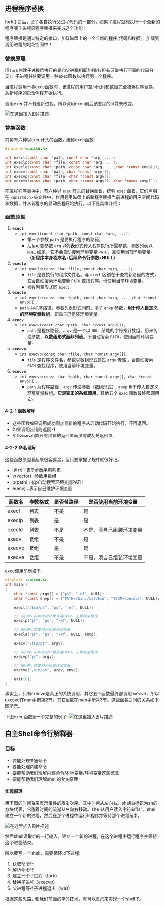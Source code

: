 ﻿## 进程程序替换
fork() 之后，父子各自执行父进程代码的一部分，如果子进程就想执行一个全新的程序呢？进程的程序替换来完成这个功能！

程序替换是通过特定的接口，加载磁盘上的一个全新的程序(代码和数据)，加载到调用进程的地址空间中！

### 替换原理
用`fork`创建子进程后执行的是和父进程相同的程序(但有可能执行不同的代码分支)，子进程往往要调用一种exec函数以执行另一个程序。

当进程调用一种exec函数时，该进程的用户空间代码和数据完全被新程序替换，从新程序的启动例程开始执行。

调用exec并不创建新进程，所以调用exec前后该进程的id并未改变。 

![在这里插入图片描述](https://i-blog.csdnimg.cn/direct/785f652ed3884aff972c061c5804b3fb.png)
### 替换函数
其实有六种以exec开头的函数，统称exec函数:
```c
#include <unistd.h>

int execl(const char *path, const char *arg, ...);
int execlp(const char *file, const char *arg, ...);
int execle(const char *path, const char *arg, ...,char *const envp[]);
int execv(const char *path, char *const argv[]);
int execvp(const char *file, char *const argv[]);
int execve(const char *path, char *const argv[], char *const envp[]);
```
在进程程序替换中，有六种以 `exec` 开头的替换函数，统称 `exec` 函数，它们声明在 `<unistd.h>` 头文件中，作用是用磁盘上的新程序替换当前进程的用户空间代码和数据，并从新程序的启动例程开始执行。以下是具体介绍：
### 函数原型
1. **`execl`**
   - `int execl(const char *path, const char *arg, ...);`
   		- 第一个参数 `path` 是要执行程序的路径。
   		- 后续可变参数 `arg` 以**列表**形式传入程序执行所需参数，参数列表以 `NULL` 结尾。它不会自动搜索环境变量 `PATH`，且使用当前环境变量。**（新程序本身程序名+后续命令行参数+NULL）**
2. **`execlp`**
   - `int execlp(const char *file, const char *arg, ...);`
   		- `file` 是要执行的程序文件名。与 `execl` 区别在于查找新路径的方式，它会自动搜索环境变量 `PATH` 查找程序，也使用当前环境变量。
   		- 参数列表形式同 `execl` 。
3. **`execle`**
   - `int execle(const char *path, const char *arg, ..., char *const envp[]);`
   - `path` 为程序路径，参数列表形式同前。多了 `envp` 参数，**用于传入自定义的环境变量数组**，即需自己组装环境变量。
4. **`execv`**
   - `int execv(const char *path, char *const argv[]);`
   		- `path` 是程序路径，`argv` 是一个以 `NULL` 结尾的字符指针数组，用来传递参数，**以数组形式而非列表**。不自动搜索 `PATH`，使用当前环境变量。 
5. **`execvp`**
   - `int execvp(const char *file, char *const argv[]);`
   		- `file` 是程序文件名，参数以数组形式通过 `argv` 传递 。会自动搜索 `PATH` 查找程序，使用当前环境变量。
6. **`execve`**
   - `int execve(const char *path, char *const argv[], char *const envp[]);`
   		- `path` 为程序路径，`argv` 传递参数（数组形式），`envp` 用于传入自定义环境变量数组。**它是真正的系统调用**，其他五个 `exec` 函数最终都调用它。
#### 4-2-1 函数解释
- 这些函数如果调用成功则加载新的程序从启动代码开始执行，不再返回。
- 如果调用出错则返回-1
- 所以exec函数只有出错的返回值而没有成功的返回值。

#### 4-2-2 命名理解
这些函数原型看起来很容易混，但只要掌握了规律就很好记。
- l(list) : 表示参数采用列表
- v(vector) : 参数用数组
- p(path) : 有p自动搜索环境变量PATH
- e(env) : 表示自己维护环境变量

|函数名|参数格式|是否带路径|是否使用当前环境变量|
| ---- | ---- | ---- | ---- |
|execl|列表|不是|是|
|execlp|列表|是|是|
|execle|列表|不是|不是，须自己组装环境变量|
|execv|数组|不是|是|
|execvp|数组|是|是|
|execve|数组|不是|不是，须自己组装环境变量|







 exec调用举例如下:
```c
#include <unistd.h>
int main()
{
    char *const argv[] = {"ps", "-ef", NULL};
    char *const envp[] = {"PATH=/bin:/usr/bin", "TERM=console", NULL};

    execl("/bin/ps", "ps", "-ef", NULL);

    // 带p的，可以使用环境变量PATH，无需写全路径
    execlp("ps", "ps", "-ef", NULL);

    // 带e的，需要自己组装环境变量
    execle("ps", "ps", "-ef", NULL, envp);

    execv("/bin/ps", argv);

    // 带p的，可以使用环境变量PATH，无需写全路径
    execvp("ps", argv);

    // 带e的，需要自己组装环境变量
    execve("/bin/ps", argv, envp);

    exit(0);
}
```
事实上，只有execve是真正的系统调用，其它五个函数最终都调用execve，所以execve在man手册第2节，其它函数在man手册第3节。这些函数之间的关系如下图所示。

下图exec函数簇一个完整的例子:
![在这里插入图片描述](https://i-blog.csdnimg.cn/direct/ba46f322fa3545d59a2f46290bc3f13b.png)




## 自主Shell命令行解释器
### 目标
- 要能处理普通命令
- 要能处理内建命令
- 要能帮助我们理解内建命令/本地变量/环境变量这些概念
- 要能帮助我们理解shell的允许原理

#### 实现原理 

用下图的时间轴来表示事件的发生次序。其中时间从左向右。shell由标识为sh的方块代表，它随着时间的流逝从左向右移动。shell从用户读入字符串"ls"。shell建立一个新的进程，然后在那个进程中运行ls程序并等待那个进程结束。

![在这里插入图片描述](https://i-blog.csdnimg.cn/direct/d5664eb6457740b4b8618f9e4e8c87c1.png)


然后shell读取新的一行输入，建立一个新的进程，在这个进程中运行程序并等待这个进程结束。

所以要写一个shell，需要循环以下过程:
1. 获取命令行
2. 解析命令行
3. 建立一个子进程（fork）
4. 替换子进程（execvp）
5. 父进程等待子进程退出（wait）

根据这些思路，和我们前面的学的技术，就可以自己来实现一个shell了。 

